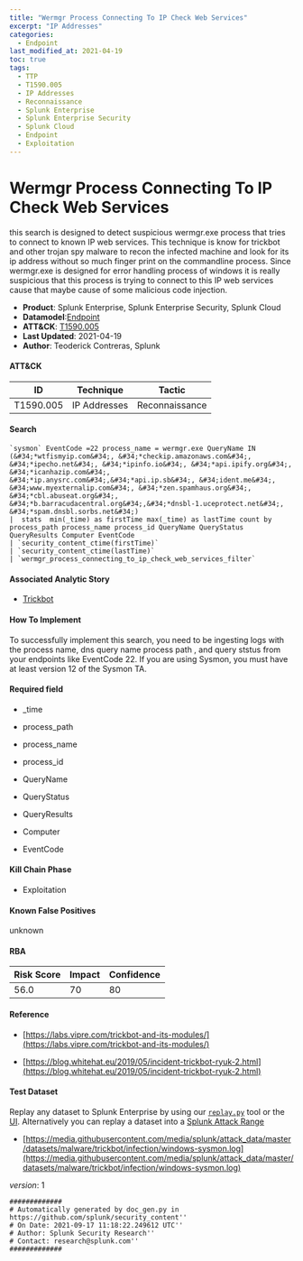 ```yaml
---
title: "Wermgr Process Connecting To IP Check Web Services"
excerpt: "IP Addresses"
categories:
  - Endpoint
last_modified_at: 2021-04-19
toc: true
tags:
  - TTP
  - T1590.005
  - IP Addresses
  - Reconnaissance
  - Splunk Enterprise
  - Splunk Enterprise Security
  - Splunk Cloud
  - Endpoint
  - Exploitation
---
```


# Wermgr Process Connecting To IP Check Web Services

this search is designed to detect suspicious wermgr.exe process that tries to connect to known IP web services. This technique is know for trickbot and other trojan spy malware to recon the infected machine and look for its ip address without so much finger print on the commandline process. Since wermgr.exe is designed for error handling process of windows it is really suspicious that this process is trying to connect to this IP web services cause that maybe cause of some malicious code injection.

- **Product**: Splunk Enterprise, Splunk Enterprise Security, Splunk Cloud
- **Datamodel**:[Endpoint](https://docs.splunk.com/Documentation/CIM/latest/User/Endpoint)
- **ATT&CK**: [T1590.005](https://attack.mitre.org/techniques/T1590/005/)
- **Last Updated**: 2021-04-19
- **Author**: Teoderick Contreras, Splunk


#### ATT&CK

| ID          | Technique   | Tactic       |
| ----------- | ----------- |--------------|
| T1590.005 | IP Addresses | Reconnaissance |


#### Search

```
`sysmon` EventCode =22 process_name = wermgr.exe QueryName IN (&#34;*wtfismyip.com&#34;, &#34;*checkip.amazonaws.com&#34;, &#34;*ipecho.net&#34;, &#34;*ipinfo.io&#34;, &#34;*api.ipify.org&#34;, &#34;*icanhazip.com&#34;, &#34;*ip.anysrc.com&#34;,&#34;*api.ip.sb&#34;, &#34;ident.me&#34;, &#34;www.myexternalip.com&#34;, &#34;*zen.spamhaus.org&#34;, &#34;*cbl.abuseat.org&#34;, &#34;*b.barracudacentral.org&#34;,&#34;*dnsbl-1.uceprotect.net&#34;, &#34;*spam.dnsbl.sorbs.net&#34;) 
|  stats  min(_time) as firstTime max(_time) as lastTime count by  process_path process_name process_id QueryName QueryStatus QueryResults Computer EventCode 
| `security_content_ctime(firstTime)` 
| `security_content_ctime(lastTime)` 
| `wermgr_process_connecting_to_ip_check_web_services_filter`
```

#### Associated Analytic Story

* [Trickbot](_stories/trickbot)


#### How To Implement
To successfully implement this search, you need to be ingesting logs with the process name, dns query name process path , and query ststus from your endpoints like EventCode 22. If you are using Sysmon, you must have at least version 12 of the Sysmon TA.

#### Required field

* _time

* process_path

* process_name

* process_id

* QueryName

* QueryStatus

* QueryResults

* Computer

* EventCode


#### Kill Chain Phase

* Exploitation


#### Known False Positives
unknown



#### RBA

| Risk Score  | Impact      | Confidence   |
| ----------- | ----------- |--------------|
| 56.0 | 70 | 80 |



#### Reference


* [https://labs.vipre.com/trickbot-and-its-modules/](https://labs.vipre.com/trickbot-and-its-modules/)

* [https://blog.whitehat.eu/2019/05/incident-trickbot-ryuk-2.html](https://blog.whitehat.eu/2019/05/incident-trickbot-ryuk-2.html)



#### Test Dataset
Replay any dataset to Splunk Enterprise by using our [`replay.py`](https://github.com/splunk/attack_data#using-replaypy) tool or the [UI](https://github.com/splunk/attack_data#using-ui).
Alternatively you can replay a dataset into a [Splunk Attack Range](https://github.com/splunk/attack_range#replay-dumps-into-attack-range-splunk-server)


* [https://media.githubusercontent.com/media/splunk/attack_data/master/datasets/malware/trickbot/infection/windows-sysmon.log](https://media.githubusercontent.com/media/splunk/attack_data/master/datasets/malware/trickbot/infection/windows-sysmon.log)


_version_: 1

```
#############
# Automatically generated by doc_gen.py in https://github.com/splunk/security_content''
# On Date: 2021-09-17 11:18:22.249612 UTC''
# Author: Splunk Security Research''
# Contact: research@splunk.com''
#############
```